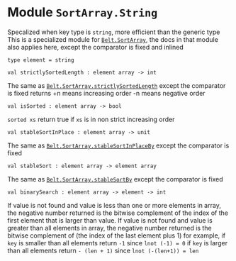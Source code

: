 # Module `SortArray.String`
Specalized when key type is `string`, more efficient than the generic type
This is a specialized module for [`Belt.SortArray`](./Belt-SortArray.md), the docs in that module also applies here, except the comparator is fixed and inlined
```
type element = string
```
```
val strictlySortedLength : element array -> int
```
The same as [`Belt.SortArray.strictlySortedLength`](./Belt-SortArray.md#val-strictlySortedLength) except the comparator is fixed
returns \+n means increasing order -n means negative order
```
val isSorted : element array -> bool
```
`sorted xs` return true if `xs` is in non strict increasing order
```
val stableSortInPlace : element array -> unit
```
The same as [`Belt.SortArray.stableSortInPlaceBy`](./Belt-SortArray.md#val-stableSortInPlaceBy) except the comparator is fixed
```
val stableSort : element array -> element array
```
The same as [`Belt.SortArray.stableSortBy`](./Belt-SortArray.md#val-stableSortBy) except the comparator is fixed
```
val binarySearch : element array -> element -> int
```
If value is not found and value is less than one or more elements in array, the negative number returned is the bitwise complement of the index of the first element that is larger than value.
If value is not found and value is greater than all elements in array, the negative number returned is the bitwise complement of (the index of the last element plus 1\)
for example, if `key` is smaller than all elements return `-1` since `lnot (-1) = 0` if `key` is larger than all elements return `- (len + 1)` since `lnot (-(len+1)) = len`